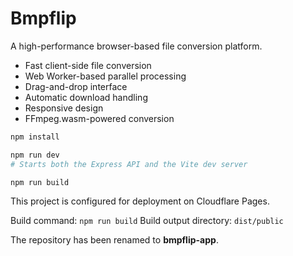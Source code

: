 # Bmpflip

A high-performance browser-based file conversion platform.


- Fast client-side file conversion
- Web Worker-based parallel processing
- Drag-and-drop interface
- Automatic download handling
- Responsive design
- FFmpeg.wasm-powered conversion


```bash
npm install

npm run dev
# Starts both the Express API and the Vite dev server

npm run build
```


This project is configured for deployment on Cloudflare Pages.

Build command: `npm run build`
Build output directory: `dist/public`

The repository has been renamed to **bmpflip-app**.
